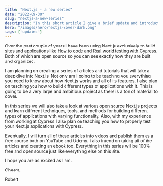 ```yaml
---
title: "Next.js - a new series"
date: "2022-09-30"
slug: "nextjs-a-new-series"
description: "In this short article I give a brief update and introduction to a new series I'm starting on Next.js."
hero: "/images/hero/nextjs-cover-dark.png"
tags: ["updates"]
---
```


Over the past couple of years I have been using Next.js exclusively to build sites and applications like [How to code](https://github.com/robertguss/howtocode-next-js) and [Real world testing with Cypress](https://github.com/cypress-io/cypress-realworld-testing). Both of which are open source so you can see exactly how they are built and organized.

I am planning on creating a series of articles and tutorials that will take a deep dive into Next.js. Not only am I going to be teaching you everything you need to know about how Next.js works and all of its features, I also plan on teaching you how to build different types of applications with it. This is going to be a very large and ambitious project as there is a ton of material to cover.

In this series we will also take a look at various open source Next.js projects and learn different techniques, tools, and methods for building different types of applications with varying functionality. Also, with my experience from working at Cypress I also plan on teaching you how to properly test your Next.js applications with Cypress.

Eventually, I will turn all of these articles into videos and publish them as a free course both on YouTube and Udemy. I also intend on taking all of the articles and creating an ebook too. Everything in this series will be 100% free and open source just like everything else on this site.

I hope you are as excited as I am.

Cheers,

Robert
